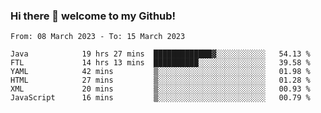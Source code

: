### Hi there 👋 welcome to my Github! 

<!--START_SECTION:waka-->

```text
From: 08 March 2023 - To: 15 March 2023

Java            19 hrs 27 mins  █████████████▓░░░░░░░░░░░   54.13 %
FTL             14 hrs 13 mins  ██████████░░░░░░░░░░░░░░░   39.58 %
YAML            42 mins         ▒░░░░░░░░░░░░░░░░░░░░░░░░   01.98 %
HTML            27 mins         ▒░░░░░░░░░░░░░░░░░░░░░░░░   01.28 %
XML             20 mins         ▒░░░░░░░░░░░░░░░░░░░░░░░░   00.93 %
JavaScript      16 mins         ▒░░░░░░░░░░░░░░░░░░░░░░░░   00.79 %
```

<!--END_SECTION:waka-->
